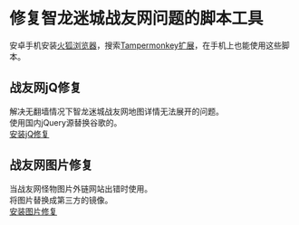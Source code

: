 # 修复智龙迷城战友网问题的脚本工具
安卓手机安装[火狐浏览器](https://www.firefox.com)，搜索[Tampermonkey扩展](https://addons.mozilla.org/android/addon/tampermonkey/)，在手机上也能使用这些脚本。
## 战友网jQ修复
解决无翻墙情况下智龙迷城战友网地图详情无法展开的问题。  
使用国内jQuery源替换谷歌的。  
[安装jQ修复](https://greasyfork.org/scripts/393548)
## 战友网图片修复
当战友网怪物图片外链网站出错时使用。  
将图片替换成第三方的镜像。  
[安装图片修复](https://greasyfork.org/scripts/394047)